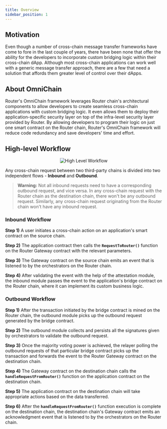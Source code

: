```yaml
---
title: Overview
sidebar_position: 1
---
```


## Motivation
Even though a number of cross-chain message transfer frameworks have come to fore in the last couple of years, there have been none that offer the ability for the developers to incorporate custom bridging logic within their cross-chain dApp. Although most cross-chain applications can work well with a generic message transfer approach, there are a few that need a solution that affords them greater level of control over their dApps. 

## About OmniChain
Router's OmniChain framework leverages Router chain's architectural components to allow developers to create seamless cross-chain applications with custom bridging logic. It even allows them to deploy their application-specific security layer on top of the infra-level security layer provided by Router. By allowing developers to program their logic on just one smart contract on the Router chain, Router's OmniChain framework will reduce code redundancy and save developers' time and effort.

## High-level Workflow

<center><img src={require('./img/high-level-workflow.png').default} alt="High Level Workflow" /></center>

Any cross-chain request between two third-party chains is divided into two independent flows - **Inbound** and **Outbound**.

> **Warning:** Not all inbound requests need to have a corresponding outbound request, and vice versa. In any cross-chain request with the Router chain as the destination chain, there won't be any outbound request. Similarly, any cross-chain request originating from the Router chain won't have any inbound request. 

### Inbound Workflow

**Step 1)** A user initiates a cross-chain action on an application's smart contract on the source chain.

**Step 2)** The application contract then calls the **`RequestToRouter()`** function on the Router Gateway contract with the relevant parameters.

**Step 3)** The Gateway contract on the source chain emits an event that is listened to by the orchestrators on the Router chain.

**Step 4)** After validating the event with the help of the attestation module, the inbound module passes the event to the application's bridge contract on the Router chain, where it can implement its custom business logic.

### Outbound Workflow

**Step 1)** After the transaction initiated by the bridge contract is mined on the Router chain, the outbound module picks up the outbound request generated by the bridge contract.

**Step 2)** The outbound module collects and persists all the signatures given by orchestrators to validate the outbound request.

**Step 3)** Once the majority voting power is achieved, the relayer polling the outbound requests of that particular bridge contract picks up the transaction and forwards the event to the Router Gateway contract on the destination chain.

**Step 4)** The Gateway contract on the destination chain calls the **`handleRequestFromRouter()`** function on the application contract on the destination chain.

**Step 5)** The application contract on the destination chain will take appropriate actions based on the data transferred.

**Step 6)** After the **`handleRequestFromRouter()`** function execution is complete on the destination chain, the destination chain's Gateway contract emits an acknowledgment event that is listened to by the orchestrators on the Router chain.
